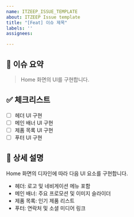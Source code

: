 ```yaml
---
name: ITZEEP_ISSUE_TEMPLATE
about: ITZEEP Issue template
title: "[Feat] 이슈 제목"
labels: ''
assignees: 

---
```


## 📄 이슈 요약

> Home 화면의 UI를 구현합니다.

## ✅ 체크리스트

- [ ] 헤더 UI 구현
- [ ] 메인 배너 UI 구현
- [ ] 제품 목록 UI 구현
- [ ] 푸터 UI 구현

## 📝 상세 설명

Home 화면의 디자인에 따라 다음 UI 요소를 구현합니다.

- 헤더: 로고 및 네비게이션 메뉴 포함
- 메인 배너: 주요 프로모션 및 이미지 슬라이더
- 제품 목록: 인기 제품 리스트
- 푸터: 연락처 및 소셜 미디어 링크
